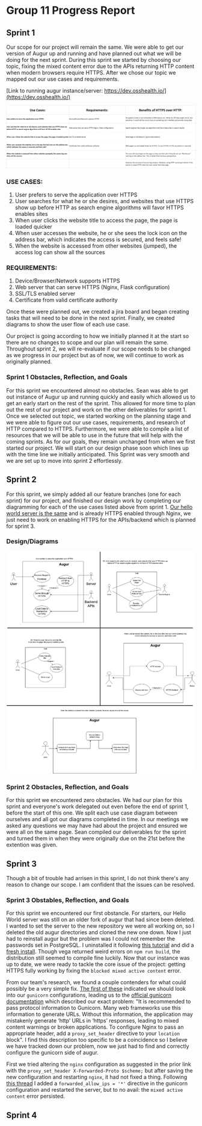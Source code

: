 # Group 11 Progress Report

## Sprint 1

Our scope for our project will remain the same. We were able to get our version of Augur up and running and have planned out what we will be doing for the next sprint. During this sprint we started by choosing our topic, fixing the mixed content error due to the APIs returning HTTP content when modern browsers require HTTPS. After we chose our topic we mapped out our use cases and requirements.

[Link to running augur instance/server: https://dev.osshealth.io/](https://dev.osshealth.io/)

![Use Cases, Requirements, & Benefits of HTTPS](requirements.png)

### USE CASES:
1. User prefers to serve the application over HTTPS
2. User searches for what he or she desires, and websites that use HTTPS show up before HTTP as search engine algorithms will favor HTTPS enables sites
3. When user clicks the website title to access the page, the page is loaded quicker
4. When user accesses the website, he or she sees the lock icon on the address bar, which indicates the access is secured, and feels safe!
5. When the website is accessed from other websites (jumped), the access log can show all the sources

### REQUIREMENTS:
1. Device/Browser/Network supports HTTPS
2. Web server that can serve HTTPS (Nginx, Flask configuration)
3. SSL/TLS enabled server
4. Certificate from valid certificate authority

Once these were planned out, we created a jira board and began creating tasks that will need to be done in the next sprint. Finally, we created diagrams to show the user flow of each use case.

Our project is going according to how we initially planned it at the start so there are no changes to scope and our plan will remain the same. Throughout sprint 2, we will re-evaluate if our scope needs to be changed as we progress in our project but as of now, we will continue to work as originally planned.

### Sprint 1 Obstacles, Reflection, and Goals

For this sprint we encountered almost no obstacles. Sean was able to get out instance of Augur up and running quickly and easily which allowed us to get an early start on the rest of the sprint. This allowed for more time to plan out the rest of our project and work on the other deliverables for sprint 1. Once we selected out topic, we started working on the planning stage and we were able to figure out our use cases, requirements, and research of HTTP compared to HTTPS. Furthermore, we were able to compile a list of resources that we will be able to use in the future that will help with the coming sprints. As for our goals, they remain unchanged from when we first started our project. We will start on our design phase soon which lines up with the time line we initially anticipated. This Sprint was very smooth and we are set up to move into sprint 2 effortlessly.


## Sprint 2

For this sprint, we simply added all our feature branches (one for each sprint) for our project, and finished our design work by completing our diagramming for each of the use cases listed above from sprint 1. [Our hello world server is the same](https://dev.osshealth.io/) and is already HTTPS enabled through Nginx, we just need to work on enabling HTTPS for the APIs/backend which is planned for sprint 3.

### Design/Diagrams

![Use Case Diagrams](diagrams.png)

### Sprint 2 Obstacles, Reflection, and Goals

For this sprint we encountered zero obstacles. We had our plan for this sprint and everyone's work delegated out even before the end of sprint 1, before the start of this one. We split each use case diagram between ourselves and all got our diagrams completed in time. In our meetings we asked any questions we may have had about the project and ensured we were all on the same page. Sean compiled our deliverables for the sprint and turned them in when they were originally due on the 21st before the extention was given.

## Sprint 3

Though a bit of trouble had arrisen in this sprint, I do not think there's any reason to change our scope. I am confident that the issues can be resolved.

### Sprint 3 Obstables, Reflection, and Goals

For this sprint we encountered our first obstancle. For starters, our Hello World server was still on an older fork of augur that had since been deleted. I wanted to set the server to the new repository we were all working on, so I deleted the old augur directories and cloned the new one down. Now I just had to reinstall augur but the problem was I could not remember the passwords set in PostgreSQL. I uninstalled it following [this tutorial](https://sqlserverguides.com/uninstall-postgresql/) and did a [fresh install](https://www.digitalocean.com/community/tutorials/how-to-install-postgresql-on-ubuntu-20-04-quickstart). Though vega returned weird errors on `npm run build`, the distribution still seemed to compile fine luckily. Now that our instance was up to date, we were ready to tackle the core issue of the project: getting HTTPS fully working by fixing the `blocked mixed active content` error.

From our team's research, we found a couple contenders for what could possibly be a very simple fix. [The first of these](https://blog.miguelgrinberg.com/post/running-your-flask-application-over-https) indicated we should look into our `gunicorn` configurations, leading us to the [official gunicorn documentation](https://docs.gunicorn.org/en/latest/deploy.html) which described our exact problem: "It is recommended to pass protocol information to Gunicorn. Many web frameworks use this information to generate URLs. Without this information, the application may mistakenly generate ‘http’ URLs in ‘https’ responses, leading to mixed content warnings or broken applications. To configure Nginx to pass an appropriate header, add a `proxy_set_header` directive to your `location` block". I find this description too specific to be a coincidence so I believe we have tracked down our problem, now we just had to find and correctly configure the gunicorn side of augur.

First we tried altering the `nginx` configuration as suggested in the prior link with the `proxy_set_header X-Forwarded-Proto $scheme;` but after saving the new configuration and restarting `nginx`, it had not fixed a thing. Following [this thread](https://github.com/python-restx/flask-restx/issues/188) I added a `forwarded_allow_ips = '*'` directive in the gunicorn configuration and restarted the server, but to no avail: the `mixed active content` error persisted.

## Sprint 4
